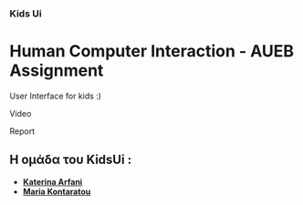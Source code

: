 ### Kids Ui 

# Human Computer Interaction - AUEB Assignment

User Interface for kids :)

Video

Report



## Η ομάδα του KidsUi  :
- **[Katerina Arfani](https://github.com/katerinaarf)** 
- **[Maria Kontaratou](https://github.com/mkontaratou)** 
